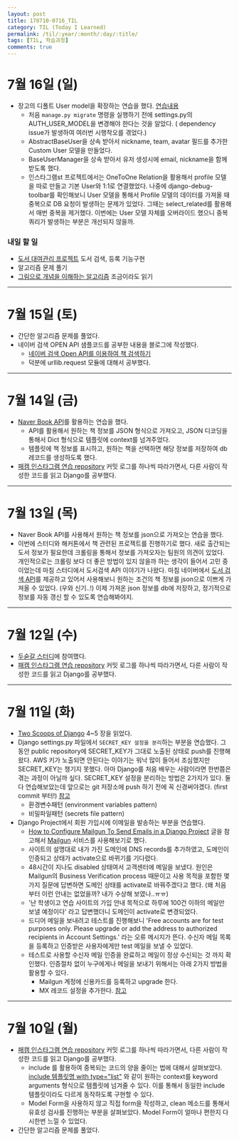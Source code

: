 ```yaml
---
layout: post
title: 170710-0716_TIL
category: TIL (Today I Learned)
permalink: /til/:year/:month/:day/:title/
tags: [TIL, 학습과정]
comments: true
---
```


# 7월 16일 (일)
- 장고의 디폴트 User model을 확장하는 연습을 했다.  [연습내용](https://github.com/wayhome25/our-book/commits/master)
  - 처음 `manage.py migrate` 명령을 실행하기 전에 settings.py의 AUTH_USER_MODEL을 변경해야 한다는 것을 알았다. ( dependency issue가 발생하여 여러번 시행착오를 겪었다.)
  - AbstractBaseUser을 상속 받아서 nickname, team, avatar 필드를 추가한 Custom User 모델을 만들었다.
  - BaseUserManager을 상속 받아서 유저 생성시에 email, nickname을 함께 받도록 했다.
  - 인스타그램st 프로젝트에서는 OneToOne Relation을 활용해서 profile 모델을 따로 만들고 기본 User와 1:1로 연결했었다. 나중에 django-debug-toolbar를 확인해보니 User 모델을 통해서 Profile 모델의 데이터를 가져올 때 중복으로 DB 요청이 발생하는 문제가 있었다. 그때는 select_related를 활용해서 매번 중복을 제거했다. 이번에는 User 모델 자체를 오버라이드 했으니 중복 쿼리가 발생하는 부분은 개선되지 않을까.

### 내일 할 일
- [도서 대여관리 프로젝트](https://github.com/wayhome25/our-book) 도서 검색, 등록 기능구현
- 알고리즘 문제 풀기
- [그림으로 개념을 이해하는 알고리즘](http://www.hanbit.co.kr/store/books/look.php?p_code=B5896248244) 조금이라도 읽기

---

# 7월 15일 (토)
- 간단한 알고리즘 문제를 풀었다.
- 네이버 검색 OPEN API 샘플코드를 공부한 내용을 블로그에 작성했다.
  - [네이버 검색 Open API를 이용하여 책 검색하기](https://wayhome25.github.io/python/2017/07/15/naver-search-api/)
  - 덕분에 urllib.request 모듈에 대해서 공부했다.

---

# 7월 14일 (금)
- [Naver Book API](https://developers.naver.com/docs/search/book/)를 활용하는 연습을 했다.
  - API를 활용해서 원하는 책 정보를 JSON 형식으로 가져오고, JSON 디코딩을 통해서 Dict 형식으로 템플릿에 context를 넘겨주었다.
  - 템플릿에 책 정보를 표시하고, 원하는 책을 선택하면 해당 정보를 저장하여 db 레코드를 생성하도록 했다.
- [패캠 인스타그램 연습 repository](https://github.com/Fastcampus-WPS-5th/Instagram/commits/master) 커밋 로그를 하나씩 따라가면서, 다른 사람이 작성한 코드를 읽고 Django를 공부했다.

---

# 7월 13일 (목)
- Naver Book API를 사용해서 원하는 책 정보를 json으로 가져오는 연습을 했다.
- 이번에 스터디와 해커톤에서 책 관련된 프로젝트를 진행하기로 했다. 새로 출간되는 도서 정보가 필요한데 크롤링을 통해서 정보를 가져오자는 팀원의 의견이 있었다. 개인적으로는 크롤링 보다 더 좋은 방법이 있지 않을까 하는 생각이 들어서 고민 중이었는데 마침 스터디에서 도서검색 API 이야기가 나왔다. 마침 네이버에서 [도서 검색 API](https://developers.naver.com/docs/search/book/)를 제공하고 있어서 사용해보니 원하는 조건의 책 정보를 json으로 이쁘게 가져올 수 있었다. (우와 신기..!) 이제 가져온 json 정보를 db에 저장하고, 정기적으로 정보를 자동 갱신 할 수 있도록 연습해봐야지.

---

# 7월 12일 (수)
- [두숟갈 스터디](https://8percent.github.io/2017-06-30/%EC%8A%A4%ED%84%B0%EB%94%94%EC%8B%9C%EC%9E%91/)에 참여했다.
- [패캠 인스타그램 연습 repository](https://github.com/Fastcampus-WPS-5th/Instagram/commits/master) 커밋 로그를 하나씩 따라가면서, 다른 사람이 작성한 코드를 읽고 Django를 공부했다.

---
# 7월 11일 (화)
- [Two Scoops of Django](https://www.twoscoopspress.com/products/two-scoops-of-django-1-11) 4~5 장을 읽었다.
- Django settings.py 파일에서 `SECRET_KEY 설정을 분리`하는 부분을 연습했다. 그동안 public repository에 SECRET_KEY가 그대로 노출된 상태로 push를 진행해왔다. AWS 키가 노출되면 안된다는 이야기는 워낙 많이 들어서 조심했지만 SECRET_KEY는 챙기지 못했다. 아마 Django를 처음 배우는 사람이라면 한번쯤은 겪는 과정이 아닐까 싶다. SECRET_KEY 설정을 분리하는 방법은 2가지가 있다. 둘 다 연습해보았는데 앞으로는 git 저장소에 push 하기 전에 꼭 신경써야겠다. (first commit 부터!)  [참고](https://mingrammer.com/ways-to-manage-the-configuration-in-python)
  - 환경변수패턴 (environment variables pattern)
  - 비밀파일패턴 (secrets file pattern)
- Django Project에서 회원 가입시에 이메일을 발송하는 부분을 연습했다.
  - [How to Configure Mailgun To Send Emails in a Django Project](https://simpleisbetterthancomplex.com/tutorial/2017/05/27/how-to-configure-mailgun-to-send-emails-in-a-django-app.html) 글을 참고해서 [Mailgun](https://www.mailgun.com/) 서비스를 사용해보기로 했다.
  - 사이트의 설명대로 내가 가진 도메인에 DNS records를 추가하였고, 도메인이 인증되고 상태가 activate으로 바뀌기를 기다렸다.
  - 48시간이 지나도 disabled 상태여서 고객센터에 메일을 보냈다. 원인은 Mailgun의 Business Verification process 때문이고 사용 목적을 포함한 몇가지 질문에 답변하면 도메인 상태를 activate로 바꿔주겠다고 했다. (왜 처음부터 이런 안내는 없었을까? 내가 수상해 보였나..ㅠㅠ)
  - '난 학생이고 연습 사이트의 가입 안내 목적으로 하루에 100건 이하의 메일만 보낼 예정이다' 라고 답변했더니 도메인이 activate로 변경되었다.
  - 드디어 메일을 보내려고 테스트를 진행해보니 'Free accounts are for test purposes only. Please upgrade or add the address to authorized recipients in Account Settings.' 라는 오류 메시지가 뜬다. 수신자 메일 목록을 등록하고 인증받은 사용자에게만 test 메일을 보낼 수 있었다.
  - 테스트로 사용할 수신자 메일 인증을 완료하고 메일이 정상 수신되는 것 까지 확인했다. 인증절차 없이 누구에게나 메일을 보내기 위해서는 아래 2가지 방법을 활용할 수 있다.
    - Mailgun 계정에 신용카드를 등록하고 upgrade 한다.
    - MX 레코드 설정을 추가한다. [참고](https://www.lesstif.com/pages/viewpage.action?pageId=30704922)

---
# 7월 10일 (월)
- [패캠 인스타그램 연습 repository](https://github.com/Fastcampus-WPS-5th/Instagram/commits/master) 커밋 로그를 하나씩 따라가면서, 다른 사람이 작성한 코드를 읽고 Django를 공부했다.
  - include 를 활용하여 중복되는 코드의 양을 줄이는 법에 대해서 살펴보았다. [include 템플릿명 with type="list"](https://docs.djangoproject.com/en/1.11/ref/templates/builtins/#include) 와 같이 원하는 context를  keyword arguments 형식으로 템플릿에 넘겨줄 수 있다. 이를 통해서 동일한 include 템플릿이라도 다르게 동작하도록 구현할 수 있다.
  - Model Form을 사용하지 않고 직접 form을 작성하고, clean 메소드를 통해서 유효성 검사를 진행하는 부분을 살펴보았다. Model Form이 얼마나 편한지 다시한번 느낄 수 있었다.
- 간단한 알고리즘 문제를 풀었다.
